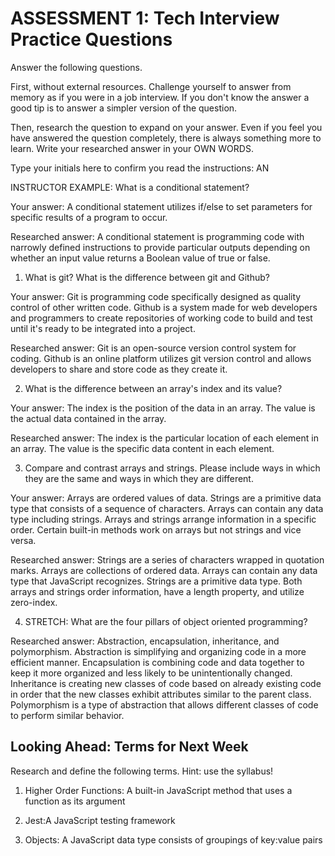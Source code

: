 # ASSESSMENT 1: Tech Interview Practice Questions

Answer the following questions.

First, without external resources. Challenge yourself to answer from memory as if you were in a job interview. If you don't know the answer a good tip is to answer a simpler version of the question.

Then, research the question to expand on your answer. Even if you feel you have answered the question completely, there is always something more to learn. Write your researched answer in your OWN WORDS.

Type your initials here to confirm you read the instructions: AN

INSTRUCTOR EXAMPLE: What is a conditional statement?

Your answer: A conditional statement utilizes if/else to set parameters for specific results of a program to occur.

Researched answer: A conditional statement is programming code with narrowly defined instructions to provide particular outputs depending on whether an input value returns a Boolean value of true or false.

1. What is git? What is the difference between git and Github?

Your answer: Git is programming code specifically designed as quality control of other written code. Github is a system made for web developers and programmers to create repositories of working code to build and test until it's ready to be integrated into a project.

Researched answer: Git is an open-source version control system for coding. Github is an online platform utilizes git version control and allows developers to share and store code as they create it.

2. What is the difference between an array's index and its value?

Your answer: The index is the position of the data in an array. The value is the actual data contained in the array.

Researched answer: The index is the particular location of each element in an array. The value is the specific data content in each element.

3. Compare and contrast arrays and strings. Please include ways in which they are the same and ways in which they are different.

Your answer: Arrays are ordered values of data. Strings are a primitive data type that consists of a sequence of characters. Arrays can contain any data type including strings. Arrays and strings arrange information in a specific order. Certain built-in methods work on arrays but not strings and vice versa.

Researched answer: Strings are a series of characters wrapped in quotation marks. Arrays are collections of ordered data. Arrays can contain any data type that JavaScript recognizes. Strings are a primitive data type. Both arrays and strings order information, have a length property, and utilize zero-index.

4. STRETCH: What are the four pillars of object oriented programming?

Researched answer: Abstraction, encapsulation, inheritance, and polymorphism.
Abstraction is simplifying and organizing code in a more efficient manner.
Encapsulation is combining code and data together to keep it more organized and less likely to be unintentionally changed.
Inheritance is creating new classes of code based on already existing code in order that the new classes exhibit attributes similar to the parent class.
Polymorphism is a type of abstraction that allows different classes of code to perform similar behavior.


## Looking Ahead: Terms for Next Week

Research and define the following terms. Hint: use the syllabus!

1. Higher Order Functions: A built-in JavaScript method that uses a function as its argument

2. Jest:A JavaScript testing framework

3. Objects: A JavaScript data type consists of groupings of key:value pairs
